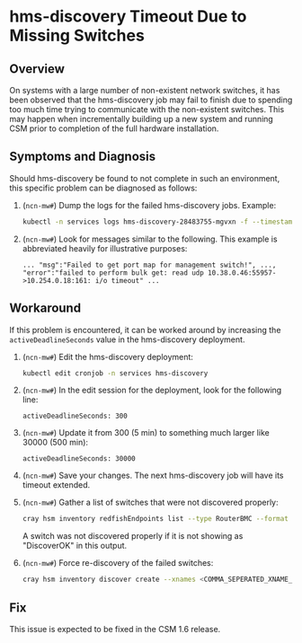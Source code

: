 # hms-discovery Timeout Due to Missing Switches

## Overview

On systems with a large number of non-existent network switches, it has been observed that the hms-discovery job may fail to finish due to spending too much time trying to communicate with the non-existent switches.
This may happen when incrementally building up a new system and running CSM prior to completion of the full hardware installation.

## Symptoms and Diagnosis

Should hms-discovery be found to not complete in such an environment, this specific problem can be diagnosed as follows:

1. (`ncn-mw#`) Dump the logs for the failed hms-discovery jobs.  Example:

    ```bash
    kubectl -n services logs hms-discovery-28483755-mgvxn -f --timestamps
    ```

1. (`ncn-mw#`) Look for messages similar to the following.  This example is abbreviated heavily for illustrative purposes:

    ```text
    ... "msg":"Failed to get port map for management switch!", ..., "error":"failed to perform bulk get: read udp 10.38.0.46:55957->10.254.0.18:161: i/o timeout" ...
    ```

## Workaround

If this problem is encountered, it can be worked around by increasing the `activeDeadlineSeconds` value in the hms-discovery deployment.

1. (`ncn-mw#`) Edit the hms-discovery deployment:

    ```bash
    kubectl edit cronjob -n services hms-discovery
    ```

1. (`ncn-mw#`) In the edit session for the deployment, look for the following line:

    ```text
    activeDeadlineSeconds: 300
    ```

1. (`ncn-mw#`) Update it from 300 (5 min) to something much larger like 30000 (500 min):

    ```text
    activeDeadlineSeconds: 30000
    ```

1. (`ncn-mw#`) Save your changes.  The next hms-discovery job will have its timeout extended.

1. (`ncn-mw#`) Gather a list of switches that were not discovered properly:

    ```bash
    cray hsm inventory redfishEndpoints list --type RouterBMC --format json | jq -c '.RedfishEndpoints[] | {ID,DiscoveryInfo}'
    ```

    A switch was not discovered properly if it is not showing as "DiscoverOK" in this output.

1. (`ncn-mw#`) Force re-discovery of the failed switches:

    ```bash
    cray hsm inventory discover create --xnames <COMMA_SEPERATED_XNAME_LIST> --force true
    ```

## Fix

This issue is expected to be fixed in the CSM 1.6 release.
